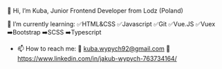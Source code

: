 👋 Hi, I’m Kuba, Junior Frontend Developer from Lodz (Poland)

🌱 I’m currently learning:
✅HTML&CSS
✅Javascript
✅Git
✅Vue.JS
✅Vuex
➡️Bootstrap
➡️SCSS
➡️Typescript

- 📫 How to reach me:
🔹 kuba.wypych92@gmail.com
🔹 https://www.linkedin.com/in/jakub-wypych-763734164/


<!---
JJ-Wph/JJ-Wph is a ✨ special ✨ repository because its `README.md` (this file) appears on your GitHub profile.
You can click the Preview link to take a look at your changes.
--->
